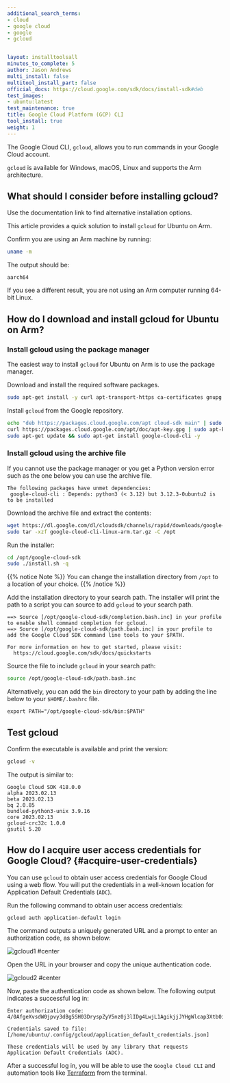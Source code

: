```yaml
---
additional_search_terms:
- cloud
- google cloud
- google
- gcloud


layout: installtoolsall
minutes_to_complete: 5
author: Jason Andrews
multi_install: false
multitool_install_part: false
official_docs: https://cloud.google.com/sdk/docs/install-sdk#deb
test_images:
- ubuntu:latest
test_maintenance: true
title: Google Cloud Platform (GCP) CLI
tool_install: true
weight: 1
---
```


The Google Cloud CLI, `gcloud`, allows you to run commands in your Google Cloud account.

`gcloud` is available for Windows, macOS, Linux and supports the Arm architecture.

## What should I consider before installing gcloud?

Use the documentation link to find alternative installation options.

This article provides a quick solution to install `gcloud` for Ubuntu on Arm.

Confirm you are using an Arm machine by running:

```bash
uname -m
```

The output should be:

```output
aarch64
```

If you see a different result, you are not using an Arm computer running 64-bit Linux.

## How do I download and install gcloud for Ubuntu on Arm?

### Install gcloud using the package manager 

The easiest way to install `gcloud` for Ubuntu on Arm is to use the package manager.

Download and install the required software packages.

```bash { target="ubuntu:latest" }
sudo apt-get install -y curl apt-transport-https ca-certificates gnupg
```

Install `gcloud` from the Google repository.

```bash { target="ubuntu:latest" }
echo "deb https://packages.cloud.google.com/apt cloud-sdk main" | sudo tee -a /etc/apt/sources.list.d/google-cloud-sdk.list
curl https://packages.cloud.google.com/apt/doc/apt-key.gpg | sudo apt-key add -
sudo apt-get update && sudo apt-get install google-cloud-cli -y
```

### Install gcloud using the archive file

If you cannot use the package manager or you get a Python version error such as the one below you can use the archive file.

```output
The following packages have unmet dependencies:
 google-cloud-cli : Depends: python3 (< 3.12) but 3.12.3-0ubuntu2 is to be installed
```

Download the archive file and extract the contents:

```bash { target="ubuntu:latest" }
wget https://dl.google.com/dl/cloudsdk/channels/rapid/downloads/google-cloud-cli-linux-arm.tar.gz
sudo tar -xzf google-cloud-cli-linux-arm.tar.gz -C /opt
```

Run the installer:

```bash { target="ubuntu:latest" }
cd /opt/google-cloud-sdk
sudo ./install.sh -q
```

{{% notice Note %}}
You can change the installation directory from `/opt` to a location of your choice. 
{{% /notice %}}

Add the installation directory to your search path. The installer will print the path to a script you can source to add `gcloud` to your search path.

```output
==> Source [/opt/google-cloud-sdk/completion.bash.inc] in your profile to enable shell command completion for gcloud.
==> Source [/opt/google-cloud-sdk/path.bash.inc] in your profile to add the Google Cloud SDK command line tools to your $PATH.

For more information on how to get started, please visit:
  https://cloud.google.com/sdk/docs/quickstarts
```

Source the file to include `gcloud` in your search path:

```bash { target="ubuntu:latest" }
source /opt/google-cloud-sdk/path.bash.inc
```

Alternatively, you can add the `bin` directory to your path by adding the line below to your `$HOME/.bashrc` file.

```console
export PATH="/opt/google-cloud-sdk/bin:$PATH"
```

## Test gcloud

Confirm the executable is available and print the version:

```bash { target="ubuntu:latest" }
gcloud -v
```

The output is similar to:

```output
Google Cloud SDK 418.0.0
alpha 2023.02.13
beta 2023.02.13
bq 2.0.85
bundled-python3-unix 3.9.16
core 2023.02.13
gcloud-crc32c 1.0.0
gsutil 5.20
```

## How do I acquire user access credentials for Google Cloud? {#acquire-user-credentials}

You can use `gcloud` to obtain user access credentials for Google Cloud using a web flow. You will put the credentials in a well-known location for Application Default Credentials (`ADC`).

Run the following command to obtain user access credentials:

```console
gcloud auth application-default login
```

The command outputs a uniquely generated URL and a prompt to enter an authorization code, as shown below:

![gcloud1 #center](https://github.com/ArmDeveloperEcosystem/arm-learning-paths/assets/40816837/1f6fbbe1-eb08-49b6-bfd5-2b6e54462dc3)

Open the URL in your browser and copy the unique authentication code.

![gcloud2 #center](https://github.com/ArmDeveloperEcosystem/arm-learning-paths/assets/40816837/71065844-9d98-40be-a746-c0bb498ae913)

Now, paste the authentication code as shown below. The following output indicates a successful log in:

```output
Enter authorization code: 4/0AfgeXvsdW0jpvy3dBg5SH03DryspZyV5nz0j3lIDg4LwjL1AgikjjJYHgWlcap3Xtb0ioA

Credentials saved to file: [/home/ubuntu/.config/gcloud/application_default_credentials.json]

These credentials will be used by any library that requests Application Default Credentials (ADC).
```

After a successful log in, you will be able to use the `Google Cloud CLI` and automation tools like [Terraform](/install-guides/terraform/) from the terminal.
